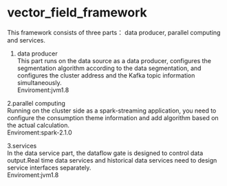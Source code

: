 # vector_field_framework

This framework consists of three parts： data producer, parallel computing and services.<br>
1. data producer<br>
This part runs on the data source as a data producer, configures the segmentation algorithm according to the data segmentation, and configures the cluster address and the Kafka topic information simultaneously.<br>
Enviroment:jvm1.8<br>

2.parallel computing<br>
Running on the cluster side as a spark-streaming application, you need to configure the consumption theme information and add algorithm based on the actual calculation.<br>
Enviroment:spark-2.1.0<br>

3.services<br>
In the data service part, the dataflow gate is designed to control data output.Real time data services and historical data services need to design service interfaces separately.<br>
Enviroment:jvm1.8<br>

